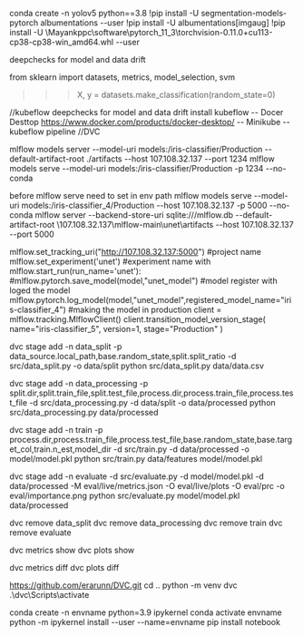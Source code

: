 conda create -n yolov5 python==3.8
!pip install -U segmentation-models-pytorch albumentations --user 
!pip install -U albumentations[imgaug]
!pip install -U \\Mayankppc\software\pytorch_11_3\torchvision-0.11.0+cu113-cp38-cp38-win_amd64.whl --user



deepchecks for model and data drift


from sklearn import datasets, metrics, model_selection, svm
>>> X, y = datasets.make_classification(random_state=0)

//kubeflow
deepchecks for model and data drift
install kubeflow
-- Docer Desttop   https://www.docker.com/products/docker-desktop/
-- Minikube
-- kubeflow pipeline 
//DVC

mlflow models server --model-uri models:/iris-classifier/Production --default-artifact-root ./artifacts --host 107.108.32.137 --port 1234
mlflow models serve --model-uri models:/iris-classifier/Production -p 1234 --no-conda

before mlflow serve need to set in env path
 mlflow models serve --model-uri models:/iris-classifier_4/Production --host 107.108.32.137 -p 5000 --no-conda
  mlflow server --backend-store-uri sqlite:///mlflow.db --default-artifact-root \\107.108.32.137\mlflow-main\unet\artifacts --host 107.108.32.137 --port 5000

mlflow.set_tracking_uri("http://107.108.32.137:5000")
#project name
mlflow.set_experiment('unet')
#experiment name
with mlflow.start_run(run_name='unet'):
    #mlflow.pytorch.save_model(model,"unet_model")
	#model register with loged the model
    mlflow.pytorch.log_model(model,"unet_model",registered_model_name="iris-classifier_4")
#making the model in production
client = mlflow.tracking.MlflowClient()
client.transition_model_version_stage(
    name="iris-classifier_5",
    version=1,
    stage="Production"
)






dvc stage add -n data_split -p data_source.local_path,base.random_state,split.split_ratio -d src/data_split.py -o data/split python src/data_split.py data/data.csv


dvc stage add -n data_processing -p split.dir,split.train_file,split.test_file,process.dir,process.train_file,process.test_file -d src/data_processing.py -d data/split -o data/processed python src/data_processing.py data/processed


dvc stage add -n train -p process.dir,process.train_file,process.test_file,base.random_state,base.target_col,train.n_est,model_dir -d src/train.py -d data/processed -o model/model.pkl python src/train.py data/features model/model.pkl


dvc stage add -n evaluate -d src/evaluate.py -d model/model.pkl -d data/processed -M eval/live/metrics.json -O eval/live/plots -O eval/prc -o eval/importance.png python src/evaluate.py model/model.pkl data/processed
  
  
dvc remove data_split
dvc remove data_processing
dvc remove train
dvc remove evaluate

dvc metrics show
dvc plots show

dvc metrics diff
dvc plots diff

https://github.com/erarunn/DVC.git
cd ..
 python -m venv dvc
 .\dvc\Scripts\activate
 
 conda create -n envname python=3.9 ipykernel
 conda activate envname
 python -m ipykernel install --user --name=envname
 pip install notebook
 
 
 
